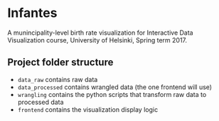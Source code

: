 # Infantes

A munincipality-level birth rate visualization for Interactive Data Visualization course, University of Helsinki, Spring term 2017.


## Project folder structure

* `data_raw` contains raw data
* `data_processed` contains wrangled data (the one frontend will use)
* `wrangling` contains the python scripts that transform raw data to processed data
* `frontend` contains the visualization display logic
